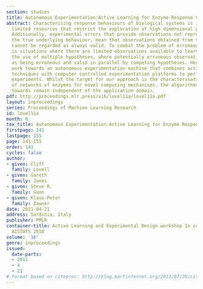 ```yaml
---
section: studies
title: Autonomous Experimentation:Active Learning for Enzyme Response Characterisation
abstract: Characterising response behaviours of biological systems is impaired by
  limited resources that restrict the exploration of high dimensional parameter spaces.
  Additionally, experimental errors that provide observations not representative of
  the true underlying behaviour, mean that observations obtained from these experiments
  cannot be regarded as always valid. To combat the problem of erroneous observations
  in situations where there are limited observations available to learn from, we consider
  the use of multiple hypotheses, where potentially erroneous observations are considered
  as being erroneous and valid in parallel by competing hypotheses. Here we describe
  work towards an autonomous experimentation machine that combines active learning
  techniques with computer controlled experimentation platforms to perform physical
  experiments. Whilst the target for our approach is the characterisation of the behaviours
  of networks of enzymes for novel computing mechanisms, the algorithms we are working
  towards remain independent of the application domain.
pdf: http://proceedings.mlr.press/v16/lovel11a/lovel11a.pdf
layout: inproceedings
series: Proceedings of Machine Learning Research
id: lovel11a
month: 0
tex_title: Autonomous Experimentation:Active Learning for Enzyme Response Characterisation
firstpage: 141
lastpage: 155
page: 141-155
order: 141
cycles: false
author:
- given: Cliff
  family: Lovell
- given: Gareth
  family: Jones
- given: Steve R.
  family: Gunn
- given: Klaus-Peter
  family: Zauner
date: 2011-04-21
address: Sardinia, Italy
publisher: PMLR
container-title: Active Learning and Experimental Design workshop In conjunction with
  AISTATS 2010
volume: '16'
genre: inproceedings
issued:
  date-parts:
  - 2011
  - 4
  - 21
# Format based on citeproc: http://blog.martinfenner.org/2013/07/30/citeproc-yaml-for-bibliographies/
---
```

